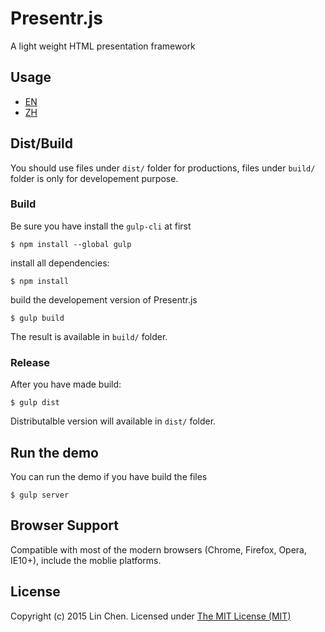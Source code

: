 Presentr.js
===

A light weight HTML presentation framework

## Usage
  - [EN](./doc/guide-en.md "english")
  - [ZH](./doc/guide-zh.md "chinese")

## Dist/Build
You should use files under `dist/` folder for productions, files under `build/` folder is only for developement purpose.

### Build
Be sure you have install the `gulp-cli` at first

```shell
$ npm install --global gulp
```

install all dependencies:

```shell
$ npm install
```

build the developement version of Presentr.js

```shell
$ gulp build
```

The result is available in `build/` folder.

### Release
After you have made build:

```shell
$ gulp dist
```

Distributalble version will available in `dist/` folder.

## Run the demo
You can run the demo if you have build the files

```
$ gulp server
```

## Browser Support
Compatible with most of the modern browsers (Chrome, Firefox, Opera, IE10+), include the moblie platforms.

## License
Copyright (c) 2015 Lin Chen. Licensed under [The MIT License (MIT)](https://opensource.org/licenses/MIT)